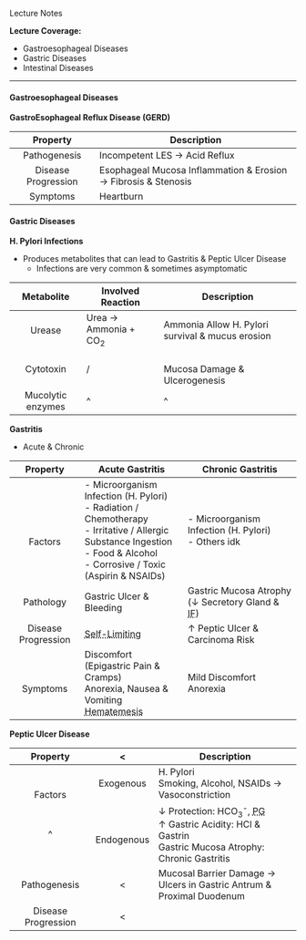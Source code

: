 Lecture Notes

**Lecture Coverage:**
- Gastroesophageal Diseases
- Gastric Diseases
- Intestinal Diseases

---
#### **Gastroesophageal Diseases**

**GastroEsophageal Reflux Disease (GERD)**

|      Property       | Description                                                    |
| :-----------------: | -------------------------------------------------------------- |
|    Pathogenesis     | Incompetent LES → Acid Reflux                                  |
| Disease Progression | Esophageal Mucosa Inflammation & Erosion → Fibrosis & Stenosis |
|      Symptoms       | Heartburn                                                      |


#### **Gastric Diseases**
**H. Pylori Infections**
- Produces metabolites that can lead to Gastritis & Peptic Ulcer Disease
	- Infections are very common & sometimes asymptomatic

|    Metabolite     | Involved Reaction               | Description                                      |
| :---------------: | ------------------------------- | ------------------------------------------------ |
|      Urease       | Urea → Ammonia + CO<sub>2</sub> | Ammonia Allow H. Pylori survival & mucus erosion |
|     Cytotoxin     | /                               | <br>Mucosa Damage & Ulcerogenesis                |
| Mucolytic enzymes | ^                               | ^                                                |


**Gastritis**
- Acute & Chronic

|      Property       | Acute Gastritis                                                                                                                                                                        | Chronic Gastritis                                                                     |
| :-----------------: | -------------------------------------------------------------------------------------------------------------------------------------------------------------------------------------- | ------------------------------------------------------------------------------------- |
|   <br><br>Factors   | - Microorganism Infection (H. Pylori)<br>- Radiation / Chemotherapy<br>- Irritative / Allergic Substance Ingestion<br>   - Food & Alcohol<br>   - Corrosive / Toxic (Aspirin & NSAIDs) | - Microorganism Infection (H. Pylori)<br>- Others idk                                 |
|      Pathology      | Gastric Ulcer & Bleeding                                                                                                                                                               | Gastric Mucosa Atrophy (↓ Secretory Gland & <abbr Title="Intrinsic Factor">IF</abbr>) |
| Disease Progression | <abbr Title="Can Heal without Intervention">Self-Limiting</abbr>                                                                                                                       | ↑ Peptic Ulcer & Carcinoma Risk                                                       |
|    <br>Symptoms     | Discomfort (Epigastric Pain & Cramps)<br>Anorexia, Nausea & Vomiting<br><abbr Title="Blood in Vomit">Hematemesis</abbr>                                                                | Mild Discomfort<br>Anorexia                                                           |

**Peptic Ulcer Disease**

|      Property       |       <        | Description                                                                                                                                                        |
| :-----------------: | :------------: | ------------------------------------------------------------------------------------------------------------------------------------------------------------------ |
|   <br><br>Factors   |   Exogenous    | H. Pylori<br>Smoking, Alcohol, NSAIDs → Vasoconstriction                                                                                                           |
|          ^          | <br>Endogenous | ↓ Protection: HCO<sub>3</sub><sup>-</sup>, <abbr Title="Prostaglandins">PG</abbr><br>↑ Gastric Acidity: HCl & Gastrin<br>Gastric Mucosa Atrophy: Chronic Gastritis |
|    Pathogenesis     |       <        | Mucosal Barrier Damage →<br>Ulcers in Gastric Antrum & Proximal Duodenum                                                                                           |
| Disease Progression |       <        |                                                                                                                                                                    |

